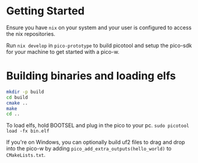 # Getting Started
Ensure you have `nix` on your system and your user is configured to access the nix repositories.

Run `nix develop` in `pico-prototype` to build picotool and setup the pico-sdk for your machine to get started with a pico-w.

# Building binaries and loading elfs

```bash
mkdir -p build
cd build
cmake ..
make
cd ..
```

To load elfs, hold BOOTSEL and plug in the pico to your pc.
`sudo picotool load -fx bin.elf `

If you're on Windows, you can optionally build uf2 files to drag and drop into the pico-w by adding
`pico_add_extra_outputs(hello_world)` to `CMakeLists.txt`.

